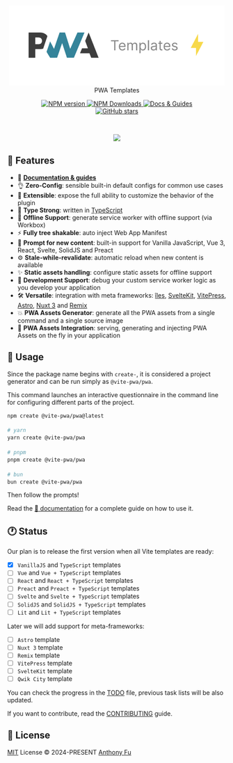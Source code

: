 <p align='center'>
<img src='./hero.png' alt="@vite-pwa/create-pwa - PWA Templates"><br>
PWA Templates
</p>

<p align='center'>
<a href='https://www.npmjs.com/package/@vite-pwa/create-pwa' target="__blank">
<img src='https://img.shields.io/npm/v/@vite-pwa/create-pwa?color=33A6B8&label=' alt="NPM version">
</a>
<a href="https://www.npmjs.com/package/@vite-pwa/create-pwa" target="__blank">
    <img alt="NPM Downloads" src="https://img.shields.io/npm/dm/@vite-pwa/create-pwa?color=476582&label=">
</a>
<a href="https://vite-pwa-org.netlify.app/guide/scaffolding" target="__blank">
    <img src="https://img.shields.io/static/v1?label=&message=docs%20%26%20guides&color=2e859c" alt="Docs & Guides">
</a>
<br>
<a href="https://github.com/vite-pwa/create-pwa" target="__blank">
<img alt="GitHub stars" src="https://img.shields.io/github/stars/vite-pwa/create-pwa?style=social">
</a>
</p>

<br>

<p align="center">
  <a href="https://cdn.jsdelivr.net/gh/antfu/static/sponsors.svg">
    <img src='https://cdn.jsdelivr.net/gh/antfu/static/sponsors.svg'/>
  </a>
</p>

## 🚀 Features

- 📖 [**Documentation & guides**](https://vite-pwa-org.netlify.app/)
- 👌 **Zero-Config**: sensible built-in default configs for common use cases
- 🔩 **Extensible**: expose the full ability to customize the behavior of the plugin
- 🦾 **Type Strong**: written in [TypeScript](https://www.typescriptlang.org/)
- 🔌 **Offline Support**: generate service worker with offline support (via Workbox)
- ⚡ **Fully tree shakable**: auto inject Web App Manifest
- 💬 **Prompt for new content**: built-in support for Vanilla JavaScript, Vue 3, React, Svelte, SolidJS and Preact
- ⚙️ **Stale-while-revalidate**: automatic reload when new content is available
- ✨ **Static assets handling**: configure static assets for offline support
- 🐞 **Development Support**: debug your custom service worker logic as you develop your application
- 🛠️ **Versatile**: integration with meta frameworks: [îles](https://github.com/ElMassimo/iles), [SvelteKit](https://github.com/sveltejs/kit), [VitePress](https://github.com/vuejs/vitepress), [Astro](https://github.com/withastro/astro), [Nuxt 3](https://github.com/nuxt/nuxt) and [Remix](https://github.com/remix-run/remix)
- 💥 **PWA Assets Generator**: generate all the PWA assets from a single command and a single source image
- 🚀 **PWA Assets Integration**: serving, generating and injecting PWA Assets on the fly in your application

## 🦄 Usage

Since the package name begins with `create-`, it is considered a project generator and can be run simply as `@vite-pwa/pwa`.

This command launches an interactive questionnaire in the command line for configuring different parts of the project.

```bash
npm create @vite-pwa/pwa@latest

# yarn
yarn create @vite-pwa/pwa

# pnpm
pnpm create @vite-pwa/pwa

# bun
bun create @vite-pwa/pwa
```

Then follow the prompts!

Read the [📖 documentation](https://vite-pwa-org.netlify.app/guide/scaffolding) for a complete guide on how to use it.

## :clock1: Status

Our plan is to release the first version when all Vite templates are ready:
- [x] `VanillaJS` and `TypeScript` templates
- [ ] `Vue` and `Vue + TypeScript` templates
- [ ] `React` and `React + TypeScript` templates
- [ ] `Preact` and `Preact + TypeScript` templates
- [ ] `Svelte` and `Svelte + TypeScript` templates
- [ ] `SolidJS` and `SolidJS + TypeScript` templates
- [ ] `Lit` and `Lit + TypeScript` templates

Later we will add support for meta-frameworks:
- [ ] `Astro` template
- [ ] `Nuxt 3` template
- [ ] `Remix` template
- [ ] `VitePress` template
- [ ] `SvelteKit` template
- [ ] `Qwik City` template

You can check the progress in the [TODO](./TODO.md) file, previous task lists will be also updated.

If you want to contribute, read the [CONTRIBUTING](./CONTRIBUTING.md) guide.

## 📄 License

[MIT](./LICENSE) License &copy; 2024-PRESENT [Anthony Fu](https://github.com/antfu)

